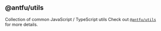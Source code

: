 ## @antfu/utils

Collection of common JavaScript / TypeScript utils
Check out [`@antfu/utils`](https://github.com/antfu/utils) for more details.

